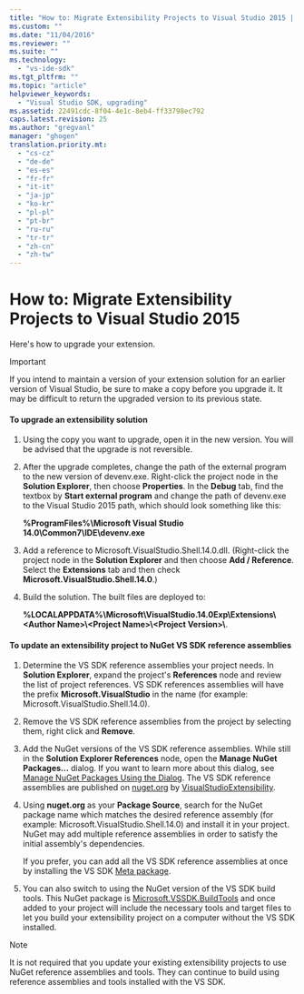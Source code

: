 ```yaml
---
title: "How to: Migrate Extensibility Projects to Visual Studio 2015 | Microsoft Docs"
ms.custom: ""
ms.date: "11/04/2016"
ms.reviewer: ""
ms.suite: ""
ms.technology: 
  - "vs-ide-sdk"
ms.tgt_pltfrm: ""
ms.topic: "article"
helpviewer_keywords: 
  - "Visual Studio SDK, upgrading"
ms.assetid: 22491cdc-8f04-4e1c-8eb4-ff33798ec792
caps.latest.revision: 25
ms.author: "gregvanl"
manager: "ghogen"
translation.priority.mt: 
  - "cs-cz"
  - "de-de"
  - "es-es"
  - "fr-fr"
  - "it-it"
  - "ja-jp"
  - "ko-kr"
  - "pl-pl"
  - "pt-br"
  - "ru-ru"
  - "tr-tr"
  - "zh-cn"
  - "zh-tw"
---
```

# How to: Migrate Extensibility Projects to Visual Studio 2015
Here's how to upgrade your extension.  
  
> [!IMPORTANT]
>  If you intend to maintain a version of your extension solution for an earlier version of Visual Studio, be sure to make a copy before you upgrade it. It may be difficult to return the upgraded version to its previous state.  
  
#### To upgrade an extensibility solution  
  
1.  Using the copy you want to upgrade, open it in the new version. You will be advised that the upgrade is not reversible.  
  
2.  After the upgrade completes, change the path of the external program to the new version of devenv.exe. Right-click the project node in the **Solution Explorer**, then choose **Properties**. In the **Debug** tab, find the textbox by **Start external program** and change the path of devenv.exe to the Visual Studio 2015 path, which should look something like this:  
  
     **%ProgramFiles%\Microsoft Visual Studio 14.0\Common7\IDE\devenv.exe**  
  
3.  Add a reference to Microsoft.VisualStudio.Shell.14.0.dll. (Right-click the project node in the **Solution Explorer** and then choose **Add / Reference**. Select the **Extensions** tab and then check **Microsoft.VisualStudio.Shell.14.0**.)  
  
4.  Build the solution. The built files are deployed to:  
  
     **%LOCALAPPDATA%\Microsoft\VisualStudio.14.0Exp\Extensions\\<Author Name\>\\<Project Name\>\\<Project Version\>\\**.  
  
#### To update an extensibility project to NuGet VS SDK reference assemblies  
  
1.  Determine the VS SDK reference assemblies your project needs.  In **Solution Explorer**, expand the project's **References** node and review the list of project references.  VS SDK references assemblies will have the prefix **Microsoft.VisualStudio** in the name (for example: Microsoft.VisualStudio.Shell.14.0).  
  
2.  Remove the VS SDK reference assemblies from the project by selecting them, right click and **Remove**.  
  
3.  Add the NuGet versions of the VS SDK reference assemblies.  While still in the **Solution Explorer References** node, open the **Manage NuGet Packages...** dialog.  If you want to learn more about this dialog, see [Manage NuGet Packages Using the Dialog](http://docs.nuget.org/Consume/Package-Manager-Dialog). The VS SDK reference assemblies are published on [nuget.org](http://www.nuget.org) by [VisualStudioExtensibility](http://www.nuget.org/profiles/VisualStudioExtensibility).  
  
4.  Using **nuget.org** as your **Package Source**, search for the NuGet package name which matches the desired reference assembly (for example: Microsoft.VisualStudio.Shell.14.0) and install it in your project.  NuGet may add multiple reference assemblies in order to satisfy the initial assembly's dependencies.  
  
     If you prefer, you can add all the VS SDK reference assemblies at once by installing the VS SDK [Meta package](http://www.nuget.org/packages/VSSDK_Reference_Assemblies).  
  
5.  You can also switch to using the NuGet version of the VS SDK build tools. This NuGet package is [Microsoft.VSSDK.BuildTools](http://www.nuget.org/packages/Microsoft.VSSDK.BuildTools) and once added to your project will include the necessary tools and target files to let you build your extensibility project on a computer without the VS SDK installed.  
  
> [!NOTE]
>  It is not required that you update your existing extensibility projects to use NuGet reference assemblies and tools.  They can continue to build using reference assemblies and tools installed with the VS SDK.